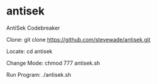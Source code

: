 # antisek
AntiSek Codebreaker

Clone:
git clone https://github.com/stevewade/antisek.git

Locate:
cd antisek

Change Mode:
chmod 777 antisek.sh

Run Program:
./antisek.sh

